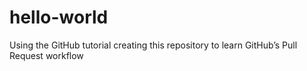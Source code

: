 # hello-world
Using the GitHub tutorial creating this repository to learn GitHub’s Pull Request workflow
